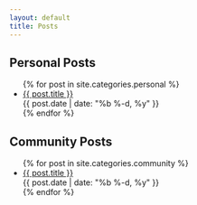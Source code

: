```yaml
---
layout: default
title: Posts
---
```


## Personal Posts

<ul class="posts">
  {% for post in site.categories.personal %}
    <li class="post">
      <a href="{{ post.url | relative_url }}">{{ post.title }}</a><br />
      <time class="publish-date" datetime="{{ post.date | date: '%f' }}">
        {{ post.date | date: "%b %-d, %y" }}
      </time>
    </li>
  {% endfor %}
</ul>

## Community Posts

<ul class="posts">
  {% for post in site.categories.community %}
    <li class="post">
      <a href="{{ post.url | relative_url }}">{{ post.title }}</a><br />
      <time class="publish-date" datetime="{{ post.date | date: '%f' }}">
        {{ post.date | date: "%b %-d, %y" }}
      </time>
    </li>
  {% endfor %}
</ul>
